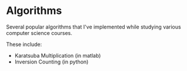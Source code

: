 # Algorithms

Several popular algorithms that I've implemented while studying various computer science courses. 

These include:

* Karatsuba Multiplication (in matlab)
* Inversion Counting (in python)